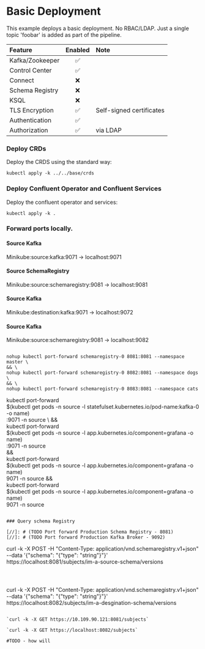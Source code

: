 # Basic Deployment
This example deploys a basic deployment.  No RBAC/LDAP.  Just a single topic 'foobar' is added as part of the pipeline.


| Feature          | Enabled | Note                     |
|:-----------------|:-------:|:-------------------------|
| Kafka/Zookeeper  |    ✅    |                          |
| Control Center   |    ✅    |                          |
| Connect          |    ❌    |                          |
| Schema Registry  |    ❌    |                          |
| KSQL             |    ❌    |                          |
| TLS Encryption   |    ✅    | Self-signed certificates |
| Authentication   |    ✅    |                          |
| Authorization    |    ✅    | via LDAP                 |


### Deploy CRDs
Deploy the CRDS using the standard way:
```shell
kubectl apply -k ../../base/crds
```
### Deploy Confluent Operator and Confluent Services
Deploy the confluent operator and services:
```shell
kubectl apply -k .
```

### Forward ports locally.
#### Source Kafka
Minikube:source:kafka:9071 -> localhost:9071
#### Source SchemaRegistry
Minikube:source:schemaregistry:9081 -> localhost:9081
#### Source Kafka
Minikube:destination:kafka:9071 -> localhost:9072
#### Source Kafka
Minikube:source:schemaregistry:9081 -> localhost:9082

```shell

nohup kubectl port-forward schemaregistry-0 8081:8081 --namespace master \
&& \
nohup kubectl port-forward schemaregistry-0 8082:8081 --namespace dogs \
&& \
nohup kubectl port-forward schemaregistry-0 8083:8081 --namespace cats 

```
kubectl port-forward \
$(kubectl get pods -n source -l statefulset.kubernetes.io/pod-name:kafka-0 -o name) \
:9071 -n source \ 
&& \
kubectl port-forward \
$(kubectl get pods -n source -l app.kubernetes.io/component=grafana -o name) \
:9071 -n source \
&& \
kubectl port-forward \
$(kubectl get pods -n source -l app.kubernetes.io/component=grafana -o name) \
9071 -n source
&& \
kubectl port-forward \
$(kubectl get pods -n source -l app.kubernetes.io/component=grafana -o name) \
9071 -n source

```

### Query schema Registry

[//]: # (TODO Port forward Production Schema Registry - 8081)
[//]: # (TODO Port forward Production Kafka Broker - 9092)

```
curl -k -X POST -H "Content-Type: application/vnd.schemaregistry.v1+json" \
  --data '{"schema": "{\"type\": \"string\"}"}' \
   https://localhost:8081/subjects/im-a-source-schema/versions
```



```
curl -k -X POST -H "Content-Type: application/vnd.schemaregistry.v1+json" \
  --data '{"schema": "{\"type\": \"string\"}"}' \
   https://localhost:8082/subjects/im-a-desgination-schema/versions
```10.109.90.121

`curl -k -X GET https://10.109.90.121:8081/subjects`

`curl -k -X GET https://localhost:8082/subjects`

#TODO - how will 